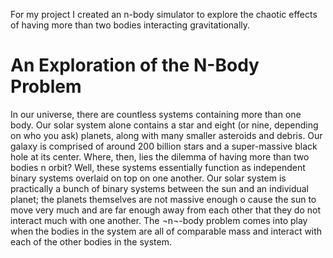 For my project I created an n-body simulator to explore the chaotic effects of having more than two bodies interacting gravitationally.

# An Exploration of the N-Body Problem
In our universe, there are countless systems containing more than one body. Our solar system alone contains a star and eight
(or nine, depending on who you ask) planets, along with many smaller asteroids and debris. Our galaxy is comprised of around
200 billion stars and a super-massive black hole at its center. Where, then, lies the dilemma of having more than two bodies
n orbit? Well, these systems essentially function as independent binary systems overlaid on top on one another. Our solar system
is practically a bunch of binary systems between the sun and an individual planet; the planets themselves are not massive enough
o cause the sun to move very much and are far enough away from each other that they do not interact much with one another. The
¬n¬-body problem comes into play when the bodies in the system are all of comparable mass and interact with each of the other
bodies in the system.

